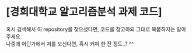 # [경희대학교 알고리즘분석 과제 코드]

혹시 검색해서 이 repository를 찾으셨다면, 코드를 참고하되  그대로 복붙하지는 말아 주세요.  
나중에 어딘가에서 저를 보신다면, 혹시 커피 한 잔 정도..?  ^^

